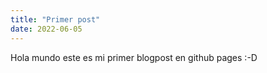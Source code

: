 ```yaml
---
title: "Primer post"
date: 2022-06-05
---
```

Hola mundo este es mi primer blogpost en github pages :-D
